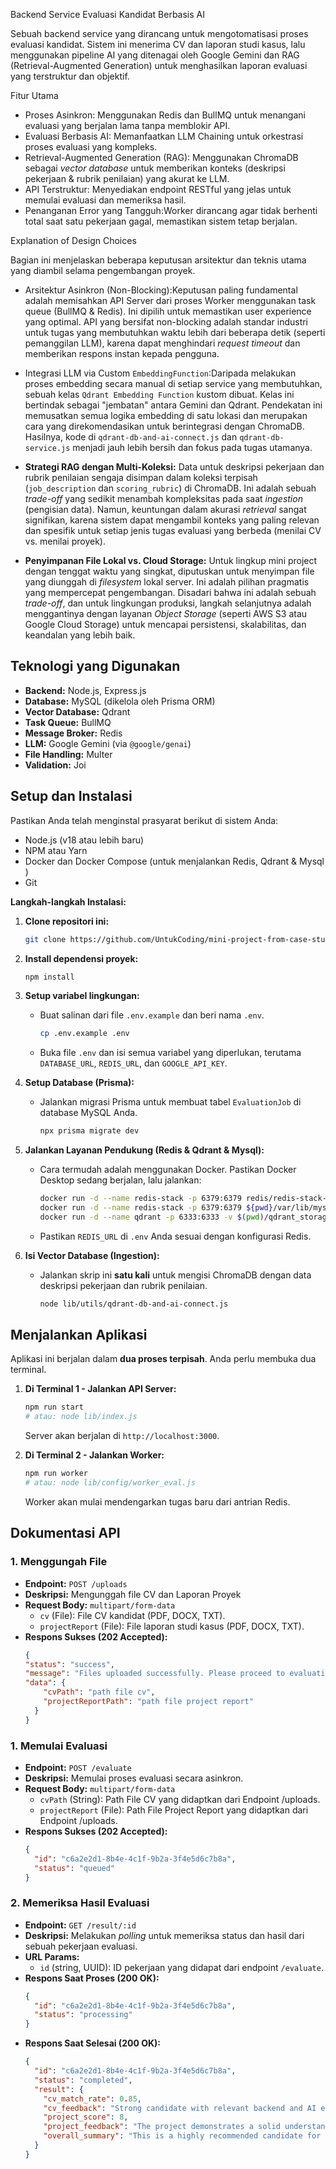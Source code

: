 Backend Service Evaluasi Kandidat Berbasis AI

Sebuah backend service yang dirancang untuk mengotomatisasi proses evaluasi kandidat. Sistem ini menerima CV dan laporan studi kasus, lalu menggunakan pipeline AI yang ditenagai oleh Google Gemini dan RAG (Retrieval-Augmented Generation) untuk menghasilkan laporan evaluasi yang terstruktur dan objektif.

Fitur Utama

-   Proses Asinkron: Menggunakan Redis dan BullMQ untuk menangani evaluasi yang berjalan lama tanpa memblokir API.
-   Evaluasi Berbasis AI: Memanfaatkan LLM Chaining untuk orkestrasi proses evaluasi yang kompleks.
-   Retrieval-Augmented Generation (RAG): Menggunakan ChromaDB sebagai *vector database* untuk memberikan konteks (deskripsi pekerjaan & rubrik penilaian) yang akurat ke LLM.
-   API Terstruktur: Menyediakan endpoint RESTful yang jelas untuk memulai evaluasi dan memeriksa hasil.
-   Penanganan Error yang Tangguh:Worker dirancang agar tidak berhenti total saat satu pekerjaan gagal, memastikan sistem tetap berjalan.

Explanation of Design Choices

Bagian ini menjelaskan beberapa keputusan arsitektur dan teknis utama yang diambil selama pengembangan proyek.

-   Arsitektur Asinkron (Non-Blocking):Keputusan paling fundamental adalah memisahkan API Server dari proses Worker menggunakan task queue (BullMQ & Redis). Ini dipilih untuk memastikan user experience yang optimal. API yang bersifat non-blocking adalah standar industri untuk tugas yang membutuhkan waktu lebih dari beberapa detik (seperti pemanggilan LLM), karena dapat menghindari *request timeout* dan memberikan respons instan kepada pengguna.

-   Integrasi LLM via Custom `EmbeddingFunction`:Daripada melakukan proses embedding secara manual di setiap service yang membutuhkan, sebuah kelas `Qdrant Embedding Function` kustom dibuat. Kelas ini bertindak sebagai "jembatan" antara Gemini dan Qdrant. Pendekatan ini memusatkan semua logika embedding di satu lokasi dan merupakan cara yang direkomendasikan untuk berintegrasi dengan ChromaDB. Hasilnya, kode di `qdrant-db-and-ai-connect.js` dan `qdrant-db-service.js` menjadi jauh lebih bersih dan fokus pada tugas utamanya.

-   **Strategi RAG dengan Multi-Koleksi:** Data untuk deskripsi pekerjaan dan rubrik penilaian sengaja disimpan dalam koleksi terpisah (`job_description` dan `scoring_rubric`) di ChromaDB. Ini adalah sebuah *trade-off* yang sedikit menambah kompleksitas pada saat *ingestion* (pengisian data). Namun, keuntungan dalam akurasi *retrieval* sangat signifikan, karena sistem dapat mengambil konteks yang paling relevan dan spesifik untuk setiap jenis tugas evaluasi yang berbeda (menilai CV vs. menilai proyek).

-   **Penyimpanan File Lokal vs. Cloud Storage:** Untuk lingkup mini project dengan tenggat waktu yang singkat, diputuskan untuk menyimpan file yang diunggah di *filesystem* lokal server. Ini adalah pilihan pragmatis yang mempercepat pengembangan. Disadari bahwa ini adalah sebuah *trade-off*, dan untuk lingkungan produksi, langkah selanjutnya adalah menggantinya dengan layanan *Object Storage* (seperti AWS S3 atau Google Cloud Storage) untuk mencapai persistensi, skalabilitas, dan keandalan yang lebih baik.

## Teknologi yang Digunakan

-   **Backend:** Node.js, Express.js
-   **Database:** MySQL (dikelola oleh Prisma ORM)
-   **Vector Database:** Qdrant
-   **Task Queue:** BullMQ
-   **Message Broker:** Redis
-   **LLM:** Google Gemini (via `@google/genai`)
-   **File Handling:** Multer
-   **Validation:** Joi

## Setup dan Instalasi

Pastikan Anda telah menginstal prasyarat berikut di sistem Anda:
-   Node.js (v18 atau lebih baru)
-   NPM atau Yarn
-   Docker dan Docker Compose (untuk menjalankan Redis, Qdrant & Mysql )
-   Git

**Langkah-langkah Instalasi:**

1.  **Clone repositori ini:**
    ```bash
    git clone https://github.com/UntukCoding/mini-project-from-case-study.git
    ```

2.  **Install dependensi proyek:**
    ```bash
    npm install
    ```

3.  **Setup variabel lingkungan:**
    * Buat salinan dari file `.env.example` dan beri nama `.env`.
        ```bash
        cp .env.example .env
        ```
    * Buka file `.env` dan isi semua variabel yang diperlukan, terutama `DATABASE_URL`, `REDIS_URL`, dan `GOOGLE_API_KEY`.

4.  **Setup Database (Prisma):**
    * Jalankan migrasi Prisma untuk membuat tabel `EvaluationJob` di database MySQL Anda.
        ```bash
        npx prisma migrate dev
        ```

5.  **Jalankan Layanan Pendukung (Redis & Qdrant & Mysql):**
    * Cara termudah adalah menggunakan Docker. Pastikan Docker Desktop sedang berjalan, lalu jalankan:
        ```bash
        docker run -d --name redis-stack -p 6379:6379 redis/redis-stack-server:latest
        docker run -d --name redis-stack -p 6379:6379 ${pwd}/var/lib/mysql mysql // abaikan ini jika sudah mempunyai database mysql yang berjalan pada docker atau xampp
        docker run -d --name qdrant -p 6333:6333 -v $(pwd)/qdrant_storage:/qdrant/storage qdrant/qdrant
        ```
    * Pastikan `REDIS_URL` di `.env` Anda sesuai dengan konfigurasi Redis.

6.  **Isi Vector Database (Ingestion):**
    * Jalankan skrip ini **satu kali** untuk mengisi ChromaDB dengan data deskripsi pekerjaan dan rubrik penilaian.
        ```bash
        node lib/utils/qdrant-db-and-ai-connect.js
        ```

## Menjalankan Aplikasi

Aplikasi ini berjalan dalam **dua proses terpisah**. Anda perlu membuka dua terminal.

1.  **Di Terminal 1 - Jalankan API Server:**
    ```bash
    npm run start
    # atau: node lib/index.js
    ```
    Server akan berjalan di `http://localhost:3000`.

2.  **Di Terminal 2 - Jalankan Worker:**
    ```bash
    npm run worker
    # atau: node lib/config/worker_eval.js
    ```
    Worker akan mulai mendengarkan tugas baru dari antrian Redis.

## Dokumentasi API

### 1. Menggungah File

-   **Endpoint:** `POST /uploads`
-   **Deskripsi:** Mengunggah file CV dan Laporan Proyek
-   **Request Body:** `multipart/form-data`
    -   `cv` (File): File CV kandidat (PDF, DOCX, TXT).
    -   `projectReport` (File): File laporan studi kasus (PDF, DOCX, TXT).
-   **Respons Sukses (202 Accepted):**
    ```json
    {
    "status": "success",
    "message": "Files uploaded successfully. Please proceed to evaluation.",
    "data": {
        "cvPath": "path file cv",
        "projectReportPath": "path file project report"
      }
    }
    ```

### 1. Memulai Evaluasi

-   **Endpoint:** `POST /evaluate`
-   **Deskripsi:** Memulai proses evaluasi secara asinkron.
-   **Request Body:** `multipart/form-data`
    -   `cvPath` (String): Path File CV yang didaptkan dari Endpoint /uploads.
    -   `projectReport` (File): Path File Project Report yang didaptkan dari Endpoint /uploads.
-   **Respons Sukses (202 Accepted):**
    ```json
    {
      "id": "c6a2e2d1-8b4e-4c1f-9b2a-3f4e5d6c7b8a",
      "status": "queued"
    }
    ```

### 2. Memeriksa Hasil Evaluasi

-   **Endpoint:** `GET /result/:id`
-   **Deskripsi:** Melakukan *polling* untuk memeriksa status dan hasil dari sebuah pekerjaan evaluasi.
-   **URL Params:**
    -   `id` (string, UUID): ID pekerjaan yang didapat dari endpoint `/evaluate`.
-   **Respons Saat Proses (200 OK):**
    ```json
    {
      "id": "c6a2e2d1-8b4e-4c1f-9b2a-3f4e5d6c7b8a",
      "status": "processing"
    }
    ```
-   **Respons Saat Selesai (200 OK):**
    ```json
    {
      "id": "c6a2e2d1-8b4e-4c1f-9b2a-3f4e5d6c7b8a",
      "status": "completed",
      "result": {
        "cv_match_rate": 0.85,
        "cv_feedback": "Strong candidate with relevant backend and AI experience.",
        "project_score": 8,
        "project_feedback": "The project demonstrates a solid understanding of RAG and async processing.",
        "overall_summary": "This is a highly recommended candidate for the role..."
      }
    }
    ```
